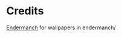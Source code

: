 # Credits

<a href="https://files.enderman.ch/wallpapers/">Endermanch</a> for wallpapers in endermanch/
